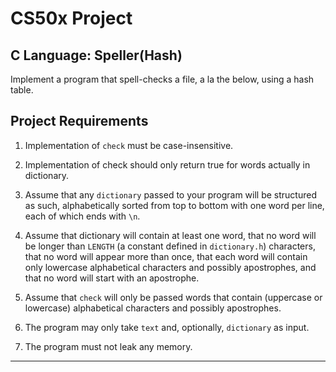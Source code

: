 # CS50x Project
## C Language: Speller(Hash)
Implement a program that spell-checks a file, a la the below, using a hash table.

## Project Requirements
1. Implementation of ```check``` must be case-insensitive.

2. Implementation of check should only return true for words actually in dictionary.

3. Assume that any ```dictionary``` passed to your program will be structured as such, alphabetically sorted from top to bottom with one word per line, each of which ends with ```\n```.

4. Assume that dictionary will contain at least one word, that no word will be longer than ```LENGTH``` (a constant defined in ```dictionary.h```) characters, that no word will appear more than once, that each word will contain only lowercase alphabetical characters and possibly apostrophes, and that no word will start with an apostrophe.

5. Assume that ```check``` will only be passed words that contain (uppercase or lowercase) alphabetical characters and possibly apostrophes.

6. The program may only take ```text``` and, optionally, ```dictionary``` as input.

7. The program must not leak any memory.

---
